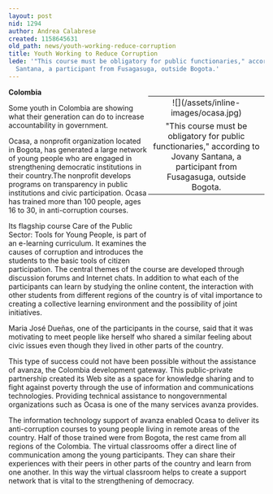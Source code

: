```yaml
---
layout: post
nid: 1294
author: Andrea Calabrese
created: 1158645631
old_path: news/youth-working-reduce-corruption
title: Youth Working to Reduce Corruption
lede: '"This course must be obligatory for public functionaries," according to Jovany
  Santana, a participant from Fusagasuga, outside Bogota.'
---
```


<table align="right" border="0" style="width:229px;height:312px;"><tbody><tr><td align="center" valign="middle">![](/assets/inline-images/ocasa.jpg)</td></tr><tr><td align="center" valign="bottom">"This course must be obligatory for public functionaries," according to Jovany Santana, a participant from Fusagasuga, outside Bogota.</td></tr></tbody></table>

**Colombia**

Some youth in Colombia are showing what their generation can do to increase accountability in government.

Ocasa, a nonprofit organization located in Bogota, has generated a large network of young people who are engaged in strengthening democratic institutions in their country.The nonprofit develops programs on transparency in public institutions and civic participation. Ocasa has trained more than 100 people, ages 16 to 30, in anti-corruption courses.

Its flagship course Care of the Public Sector: Tools for Young People, is part of an e-learning curriculum. It examines the causes of corruption and introduces the students to the basic tools of citizen participation. The central themes of the course are developed through discussion forums and Internet chats. In addition to what each of the participants can learn by studying the online content, the interaction with other students from different regions of the country is of vital importance to creating a collective learning environment and the possibility of joint initiatives.

Maria José Dueñas, one of the participants in the course, said that it was motivating to meet people like herself who shared a similar feeling about civic issues even though they lived in other parts of the country.

This type of success could not have been possible without the assistance of avanza, the Colombia development gateway. This public-private partnership created its Web site as a space for knowledge sharing and to fight against poverty through the use of information and communications technologies. Providing technical assistance to nongovernmental organizations such as Ocasa is one of the many services avanza provides.

The information technology support of avanza enabled Ocasa to deliver its anti-corruption courses to young people living in remote areas of the country. Half of those trained were from Bogota, the rest came from all regions of the Colombia. The virtual classrooms offer a direct line of communication among the young participants. They can share their experiences with their peers in other parts of the country and learn from one another. In this way the virtual classroom helps to create a support network that is vital to the strengthening of democracy.
